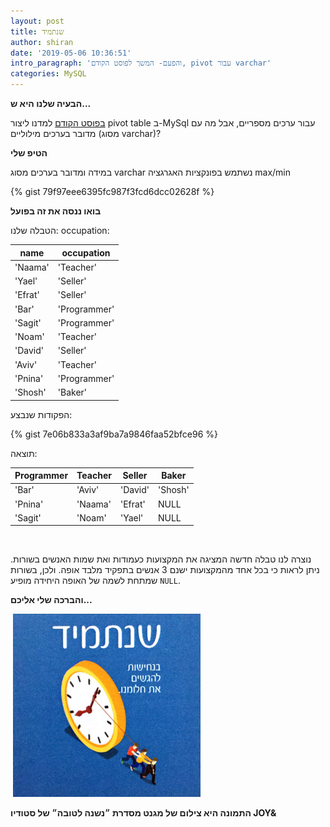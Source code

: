 ```yaml
---
layout: post
title: שנתמיד
author: shiran
date: '2019-05-06 10:36:51'
intro_paragraph: 'והפעם- המשך לפוסט הקודם, pivot עבור varchar'
categories: MySQL
---
```

**הבעיה שלנו היא ש...**

[בפוסט הקודם](https://shiran.tips/blog/%D7%A9%D7%A0%D7%A6%D7%9C%D7%99%D7%97) למדנו ליצור pivot table ב-MySql עבור ערכים מספריים, אבל מה עם מדובר בערכים מילוליים (מסוג varchar)? 

**הטיפ שלי**

במידה ומדובר בערכים מסוג varchar נשתמש בפונקציות האגרגציה max/min

{% gist 79f97eee6395fc987f3fcd6dcc02628f %}

**בואו ננסה את זה בפועל**

הטבלה שלנו: 
occupation:

| name    | occupation   |
| ------- | ------------ |
| 'Naama' | 'Teacher'    |
| 'Yael'  | 'Seller'     |
| 'Efrat' | 'Seller'     |
| 'Bar'   | 'Programmer' |
| 'Sagit' | 'Programmer' |
| 'Noam'  | 'Teacher'    |
| 'David' | 'Seller'     |
| 'Aviv'  | 'Teacher'    |
| 'Pnina' | 'Programmer' |
| 'Shosh' | 'Baker'      |

הפקודות שנבצע:

{% gist 7e06b833a3af9ba7a9846faa52bfce96 %}

תוצאה:

| Programmer | Teacher | Seller  | Baker   |
| ---------- | ------- | ------- | ------- |
| 'Bar'      | 'Aviv'  | 'David' | 'Shosh' |
| 'Pnina'    | 'Naama' | 'Efrat' | NULL    |
| 'Sagit'    | 'Noam'  | 'Yael'  | NULL    |

<br>

נוצרה לנו טבלה חדשה המציגה את המקצועות כעמודות ואת שמות האנשים בשורות. ניתן לראות כי בכל אחד מהמקצועות ישנם 3 אנשים בתפקיד מלבד אופה. ולכן, בשורות שמתחת לשמה של האופה היחידה מופיע `NULL`.

**והברכה שלי אליכם...**

![]()
<img src="/assets/img/uploads/שנתמיד.jpg" style="width: 300px"/>


**התמונה היא צילום של מגנט מסדרת ״נשנה לטובה״ של סטודיו JOY&**
